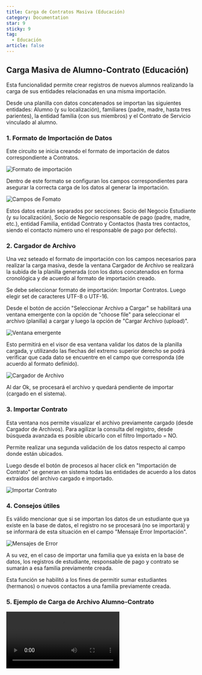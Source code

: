 ```yaml
---
title: Carga de Contratos Masiva (Educación)
category: Documentation
star: 9
sticky: 9
tag:
  - Educación
article: false
---
```


## Carga Masiva de Alumno-Contrato (Educación)

Esta funcionalidad permite crear registros de nuevos alumnos realizando la carga de sus entidades relacionadas en una misma importación.

Desde una planilla con datos concatenados se importan las siguientes entidades: Alumno (y su localización), familiares (padre, madre, hasta tres parientes), la entidad familia (con sus miembros) y el Contrato de Servicio vinculado al alumno.

### 1. Formato de Importación de Datos

Este circuito se inicia creando el formato de importación de datos correspondiente a Contratos.

![Formato de importación](/assets/img/docs/basic-rules/bid-format.png)

Dentro de este formato se configuran los campos correspondientes para asegurar la correcta carga de los datos al generar la importación.

![Campos de Fomato](/assets/img/docs/basic-rules/bid-fields.png)

Estos datos estarán separados por secciones: Socio del Negocio Estudiante (y su localización), Socio de Negocio responsable de pago (padre, madre, etc.), entidad Familia, entidad Contrato y Contactos (hasta tres contactos, siendo el contacto número uno el responsable de pago por defecto).

### 2. Cargador de Archivo

Una vez seteado el formato de importación con los campos necesarios para realizar la carga masiva, desde la ventana Cargador de Archivo se realizará la subida de la planilla generada (con los datos concatenados en forma cronológica y de acuerdo al formato de importación creado.

Se debe seleccionar formato de importación: Importar Contratos. Luego elegir set de caracteres UTF-8 o UTF-16.

Desde el botón de acción "Seleccionar Archivo a Cargar" se habilitará una ventana emergente con la opción de "choose file" para seleccionar el archivo (planilla) a cargar y luego la opción de "Cargar Archivo (upload)". 

![Ventana emergente](/assets/img/docs/basic-rules/bid-upload2.png)

Esto permitirá en el visor de esa ventana validar los datos de la planilla cargada, y utilizando las flechas del extremo superior derecho se podrá verificar que cada dato se encuentre en el campo que corresponda (de acuerdo al formato definido).

![Cargador de Archivo](/assets/img/docs/basic-rules/bid-upload.png)

Al dar Ok, se procesará el archivo y quedará pendiente de importar (cargado en el sistema).

### 3. Importar Contrato

Esta ventana nos permite visualizar el archivo previamente cargado (desde Cargador de Archivos). Para agilizar la consulta del registro, desde búsqueda avanzada es posible ubicarlo con el filtro Importado = NO.

Permite realizar una segunda validación de los datos respecto al campo donde están ubicados.

Luego desde el botón de procesos al hacer click en "Importación de Contrato" se generan en sistema todas las entidades de acuerdo a los datos extraidos del archivo cargado e importado.

![Importar Contrato](/assets/img/docs/basic-rules/bid-import1.png)

### 4. Consejos útiles

Es válido mencionar que si se importan los datos de un estudiante que ya existe en la base de datos, el registro no se procesará (no se importará) y se informará de esta situación en el campo "Mensaje Error Importación".

![Mensajes de Error](/assets/img/docs/basic-rules/bid-import-error-message.png)

A su vez, en el caso de importar una familia que ya exista en la base de datos, los registros de estudiante, responsable de pago y contrato se sumarán a esa familia previamente creada.

Esta función se habilitó a los fines de permitir sumar estudiantes (hermanos) o nuevos contactos a una familia previamente creada.

### 5. Ejemplo de Carga de Archivo Alumno-Contrato

![Ejemplo Carga de Archivo](/assets/img/docs/basic-rules/bid-import-upload.mp4)